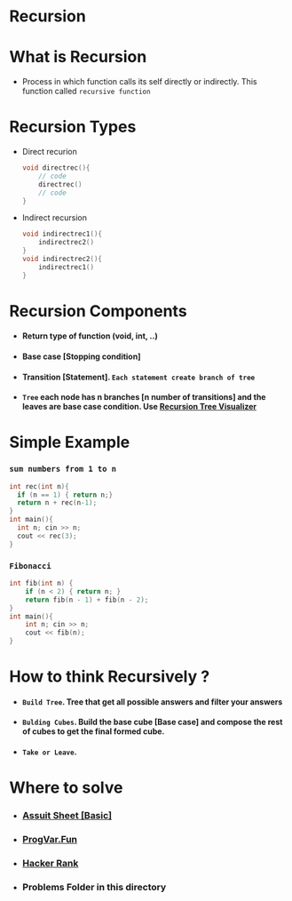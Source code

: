 # Recursion 
# What is Recursion
- Process in which function calls its self directly or indirectly. This function called `recursive function` 

# Recursion Types 
- Direct recurion 
  ```cpp
  void directrec(){
      // code
      directrec()
      // code
  }
  ```

- Indirect recursion
  ```cpp
  void indirectrec1(){
      indirectrec2()
  }
  void indirectrec2(){
      indirectrec1()
  }
  ```
# Recursion Components 
- #### Return type of function (void, int, ..)
- #### Base case [Stopping condition] 
- #### Transition [Statement]. `Each statement create branch of tree`
- #### `Tree` each node has n branches [n number of transitions] and the leaves are base case condition. Use [Recursion Tree Visualizer](https://recursion.vercel.app/)

# Simple Example 
### `sum numbers from 1 to n` 
  ```cpp
  int rec(int n){
    if (n == 1) { return n;}
    return n + rec(n-1);
  }
  int main(){
    int n; cin >> n;
    cout << rec(3);
  }
  ```
  
### `Fibonacci`
```cpp
int fib(int n) {
    if (n < 2) { return n; }
    return fib(n - 1) + fib(n - 2);
}
int main(){
    int n; cin >> n;
    cout << fib(n);
}
```

# How to think Recursively ? 
- #### `Build Tree`. Tree that get all possible answers and filter your answers
- #### `Bulding Cubes`. Build the base cube [Base case] and compose the rest of cubes to get the final formed cube.
- #### `Take or Leave`.

# Where to solve 
- ### [Assuit Sheet [Basic]](https://codeforces.com/group/MWSDmqGsZm/contest/223339)
- ### [ProgVar.Fun](https://progvar.fun/problemsets/recursion)
- ### [Hacker Rank](https://www.hackerrank.com/domains/algorithms?filters%5Bsubdomains%5D%5B%5D=recursion)
- ### Problems Folder in this directory
